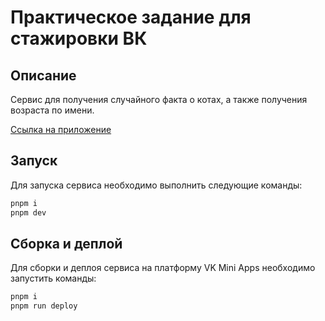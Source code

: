 # Практическое задание для стажировки ВК

## Описание

Сервис для получения случайного факта о котах, а также получения возраста по имени.

[Ссылка на приложение](https://vk.com/app51879236)

## Запуск

Для запуска сервиса необходимо выполнить следующие команды:

```bash
pnpm i
pnpm dev
```

## Сборка и деплой

Для сборки и деплоя сервиса на платформу VK Mini Apps необходимо запустить команды:

```bash
pnpm i
pnpm run deploy
```
